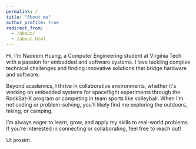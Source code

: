 ```yaml
---
permalink: /
title: "About me"
author_profile: true
redirect_from: 
  - /about/
  - /about.html
---
```


Hi, I’m Nadeem Huang, a Computer Engineering student at Virginia Tech with a passion for embedded and software systems. I love tackling complex technical challenges and finding innovative solutions that bridge hardware and software.

Beyond academics, I thrive in collaborative environments, whether it's working on embedded systems for spaceflight experiments through the RockSat-X program or competing in team sports like volleyball. When I’m not coding or problem-solving, you’ll likely find me exploring the outdoors, hiking, or camping.

I’m always eager to learn, grow, and apply my skills to real-world problems. If you’re interested in connecting or collaborating, feel free to reach out!

Ut prosim.